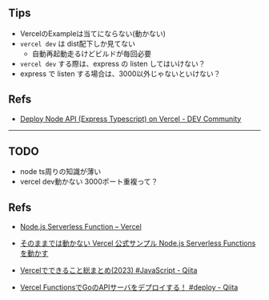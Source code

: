 ## Tips

- VercelのExampleは当てにならない(動かない)
- `vercel dev` は dist配下しか見てない
    - 自動再起動走るけどビルドが毎回必要
- `vercel dev` する際は、express の listen してはいけない？
- express で listen する場合は、3000以外じゃないといけない？


## Refs
- [Deploy Node API (Express Typescript) on Vercel - DEV Community](https://dev.to/tirthpatel/deploy-node-ts-express-typescript-on-vercel-284h)



---

## TODO
- node ts周りの知識が薄い
- vercel dev動かない 3000ポート重複って？

## Refs
- [Node.js Serverless Function – Vercel](https://vercel.com/templates/other/nodejs-serverless-function-express)
- [そのままでは動かない Vercel 公式サンプル Node.js Serverless Functions を動かす](https://zenn.dev/monicle/articles/a0d1a0bac89156)

- [Vercelでできること総まとめ(2023) #JavaScript - Qiita](https://qiita.com/Michinosuke/items/ea911ceb61c2c31ba6aa)
- [Vercel FunctionsでGoのAPIサーバをデプロイする！ #deploy - Qiita](https://qiita.com/Senritsu420/items/3008379d0ff68165e7e6)

